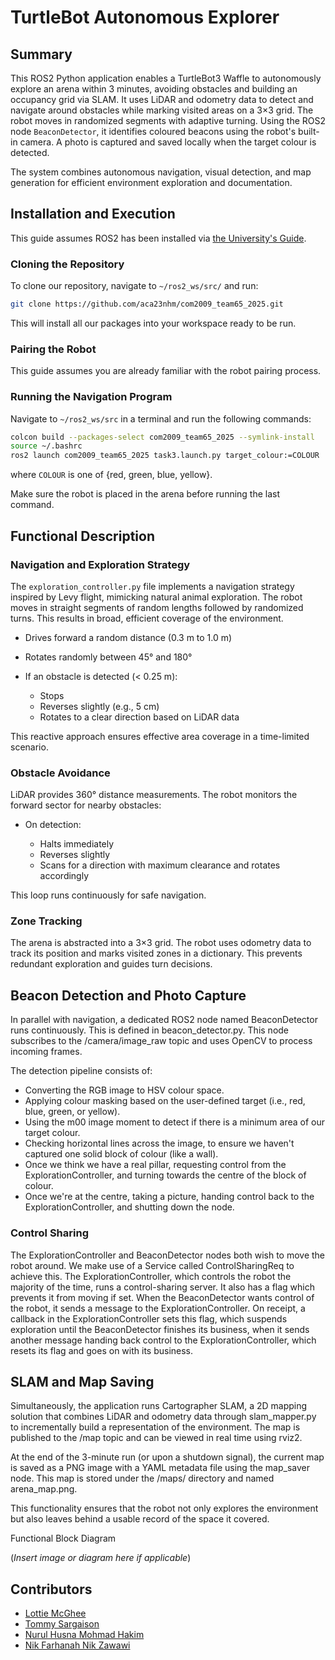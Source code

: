 # TurtleBot Autonomous Explorer

## Summary

This ROS2 Python application enables a TurtleBot3 Waffle to autonomously explore an arena within 3 minutes, avoiding obstacles and building an occupancy grid via SLAM. It uses LiDAR and odometry data to detect and navigate around obstacles while marking visited areas on a 3×3 grid. The robot moves in randomized segments with adaptive turning. Using the ROS2 node `BeaconDetector`, it identifies coloured beacons using the robot's built-in camera. A photo is captured and saved locally when the target colour is detected. 

The system combines autonomous navigation, visual detection, and map generation for efficient environment exploration and documentation.

## Installation and Execution

This guide assumes ROS2 has been installed via [the University's Guide](https://tom-howard.github.io/com2009/ros/).

### Cloning the Repository

To clone our repository, navigate to `~/ros2_ws/src/` and run:

```bash
git clone https://github.com/aca23nhm/com2009_team65_2025.git
```

This will install all our packages into your workspace ready to be run.

### Pairing the Robot

This guide assumes you are already familiar with the robot pairing process.

### Running the Navigation Program

Navigate to `~/ros2_ws/src` in a terminal and run the following commands:

```bash
colcon build --packages-select com2009_team65_2025 --symlink-install
source ~/.bashrc
ros2 launch com2009_team65_2025 task3.launch.py target_colour:=COLOUR
```
where `COLOUR` is one of {red, green, blue, yellow}.

Make sure the robot is placed in the arena before running the last command.


## Functional Description

### Navigation and Exploration Strategy

The `exploration_controller.py` file implements a navigation strategy inspired by Levy flight, mimicking natural animal exploration. The robot moves in straight segments of random lengths followed by randomized turns. This results in broad, efficient coverage of the environment.

* Drives forward a random distance (0.3 m to 1.0 m)
* Rotates randomly between 45° and 180°
* If an obstacle is detected (< 0.25 m):

  * Stops
  * Reverses slightly (e.g., 5 cm)
  * Rotates to a clear direction based on LiDAR data

This reactive approach ensures effective area coverage in a time-limited scenario.

### Obstacle Avoidance

LiDAR provides 360° distance measurements. The robot monitors the forward sector for nearby obstacles:

* On detection:

  * Halts immediately
  * Reverses slightly
  * Scans for a direction with maximum clearance and rotates accordingly

This loop runs continuously for safe navigation.

### Zone Tracking

The arena is abstracted into a 3×3 grid. The robot uses odometry data to track its position and marks visited zones in a dictionary. This prevents redundant exploration and guides turn decisions.

## Beacon Detection and Photo Capture
In parallel with navigation, a dedicated ROS2 node named BeaconDetector runs continuously. This is defined in beacon_detector.py. This node subscribes to the /camera/image_raw topic and uses OpenCV to process incoming frames.

The detection pipeline consists of:

- Converting the RGB image to HSV colour space.
- Applying colour masking based on the user-defined target (i.e., red, blue, green, or yellow).
- Using the m00 image moment to detect if there is a minimum area of our target colour.
- Checking horizontal lines across the image, to ensure we haven't captured one solid block of colour (like a wall).
- Once we think we have a real pillar, requesting control from the ExplorationController, and turning towards the centre of the block of colour.
- Once we're at the centre, taking a picture, handing control back to the ExplorationController, and shutting down the node.

### Control Sharing
The ExplorationController and BeaconDetector nodes both wish to move the robot around. We make use of a Service called ControlSharingReq to achieve this. The ExplorationController, which controls the robot the majority of the time, runs a control-sharing server. It also has a flag which prevents it from moving if set. When the BeaconDetector wants control of the robot, it sends a message to the ExplorationController. On receipt, a callback in the ExplorationController sets this flag, which suspends exploration until the BeaconDetector finishes its business, when it sends another message handing back control to the ExplorationController, which resets its flag and goes on with its business.


## SLAM and Map Saving
Simultaneously, the application runs Cartographer SLAM, a 2D mapping solution that combines LiDAR and odometry data through slam_mapper.py to incrementally build a representation of the environment. The map is published to the /map topic and can be viewed in real time using rviz2.

At the end of the 3-minute run (or upon a shutdown signal), the current map is saved as a PNG image with a YAML metadata file using the map_saver node. This map is stored under the /maps/ directory and named arena_map.png.

This functionality ensures that the robot not only explores the environment but also leaves behind a usable record of the space it covered.

Functional Block Diagram

(*Insert image or diagram here if applicable*)

## Contributors

* [Lottie McGhee](https://github.com/drearyplane8)
* [Tommy Sargaison](https://github.com/tommmicron)
* [Nurul Husna Mohmad Hakim](https://github.com/aca23nhm)
* [Nik Farhanah Nik Zawawi](https://github.com/anahnick)
